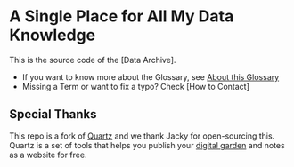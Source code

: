 
# A Single Place for All My Data Knowledge

This is the source code of the [Data Archive].

* If you want to know more about the Glossary, see [About this Glossary](https://glossary.airbyte.com/term/about-this-glossary/)
* Missing a Term or want to fix a typo? Check [How to Contact]

## Special Thanks
This repo is a fork of [Quartz](https://github.com/jackyzha0/quartz) and we thank Jacky for open-sourcing this. Quartz is a set of tools that helps you publish your [digital garden](https://jzhao.xyz/posts/networked-thought) and notes as a website for free.

